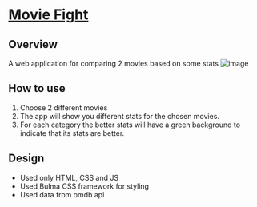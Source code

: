 # [Movie Fight]()
## Overview
A web application for comparing 2 movies based on some stats
![image](https://user-images.githubusercontent.com/58177619/168418587-cd460a3f-c49f-403b-97f5-0d3a8515d2a9.png)

## How to use
1. Choose 2 different movies
2. The app will show you different stats for the chosen movies.
3. For each category the better stats will have a green background to indicate that its stats are better.

## Design
* Used only HTML, CSS and JS
* Used Bulma CSS framework for styling
* Used data from omdb api

